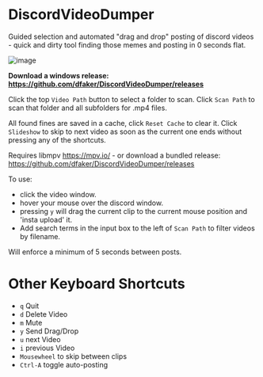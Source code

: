 # DiscordVideoDumper
Guided selection and automated "drag and drop" posting of discord videos - quick and dirty tool finding those memes and posting in 0 seconds flat.

![image](https://github.com/dfaker/DiscordVideoDumper/assets/35278260/80f5dc77-2182-4094-8367-81edbca97b25)

**Download a windows release: https://github.com/dfaker/DiscordVideoDumper/releases**

Click the top `Video Path` button to select a folder to scan.
Click `Scan Path` to scan that folder and all subfolders for .mp4 files.

All found fines are saved in a cache, click `Reset Cache` to clear it.
Click `Slideshow` to skip to next video as soon as the current one ends without pressing any of the shortcuts.

Requires libmpv https://mpv.io/ - or download a bundled release: https://github.com/dfaker/DiscordVideoDumper/releases

To use: 
- click the video window.
- hover your mouse over the discord window.
- pressing `y` will drag the current clip to the current mouse position and 'insta upload' it.
- Add search terms in the input box to the left of `Scan Path` to filter videos by filename.

Will enforce a minimum of 5 seconds between posts.

# Other Keyboard Shortcuts

- `q` Quit 
- `d` Delete Video 
- `m` Mute 
- `y` Send Drag/Drop
- `u` next Video
- `i` previous Video
- `Mousewheel` to skip between clips
- `Ctrl-A` toggle auto-posting
